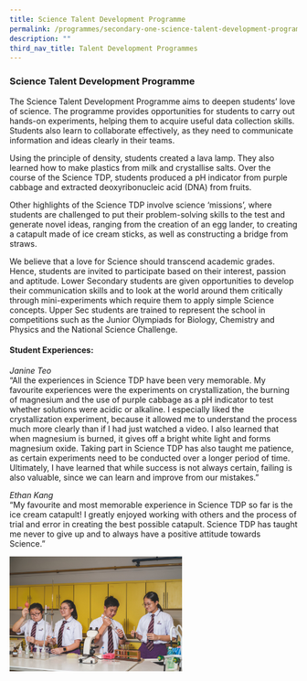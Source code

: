 ```yaml
---
title: Science Talent Development Programme
permalink: /programmes/secondary-one-science-talent-development-programme/
description: ""
third_nav_title: Talent Development Programmes
---
```

###  Science Talent Development Programme


The Science Talent Development Programme aims to deepen students’ love of science. The programme provides opportunities for students to carry out hands-on experiments, helping them to acquire useful data collection skills. Students also learn to collaborate effectively, as they need to communicate information and ideas clearly in their teams.

  

Using the principle of density, students created a lava lamp. They also learned how to make plastics from milk and crystallise salts. Over the course of the Science TDP, students produced a pH indicator from purple cabbage and extracted deoxyribonucleic acid (DNA) from fruits. 

  

Other highlights of the Science TDP involve science ‘missions’, where students are challenged to put their problem-solving skills to the test and generate novel ideas, ranging from the creation of an egg lander, to creating a catapult made of ice cream sticks, as well as constructing a bridge from straws. 

We believe that a love for Science should transcend academic grades. Hence, students are invited to participate based on their interest, passion and aptitude. Lower Secondary students are given opportunities to develop their communication skills and to look at the world around them critically through mini-experiments which require them to apply simple Science concepts. Upper Sec students are trained to represent the school in competitions such as the Junior Olympiads for Biology, Chemistry and Physics and the National Science Challenge.  

#### Student Experiences:

 _Janine Teo_<br>
“All the experiences in Science TDP have been very memorable. My favourite experiences were the experiments on crystallization, the burning of magnesium and the use of purple cabbage as a pH indicator to test whether solutions were acidic or alkaline. I especially liked the crystallization experiment, because it allowed me to understand the process much more clearly than if I had just watched a video. I also learned that when magnesium is burned, it gives off a bright white light and forms magnesium oxide. Taking part in Science TDP has also taught me patience, as certain experiments need to be conducted over a longer period of time. Ultimately, I have learned that while success is not always certain, failing is also valuable, since we can learn and improve from our mistakes.”  

  

_Ethan Kang_<br>
“My favourite and most memorable experience in Science TDP so far is the ice cream catapult! I greatly enjoyed working with others and the process of trial and error in creating the best possible catapult. Science TDP has taught me never to give up and to always have a positive attitude towards Science.”

<img src="/images/cce8.png" style="width:60%">

